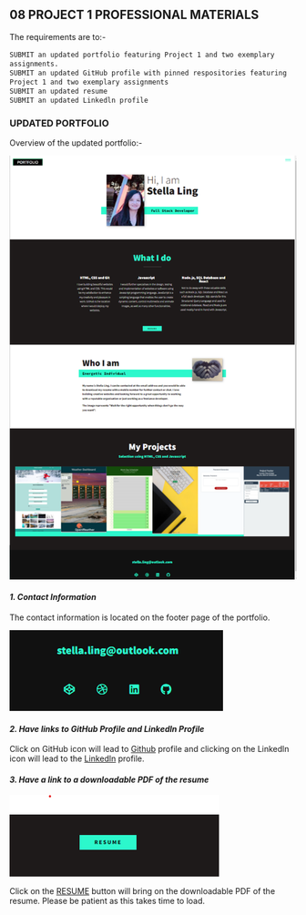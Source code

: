 ## 08 PROJECT 1 PROFESSIONAL MATERIALS

The requirements are to:-

```
SUBMIT an updated portfolio featuring Project 1 and two exemplary assignments.
SUBMIT an updated GitHub profile with pinned respositories featuring Project 1 and two exemplary assignments
SUBMIT an updated resume
SUBMIT an updated Linkedln profile

```

### UPDATED PORTFOLIO

Overview of the updated portfolio:-

![alt text](img/overview-01.png)

#### <em>1. Contact Information</em> 
The contact information is located on the footer page of the portfolio.

![alt text](img/contact.png)


#### <em>2. Have links to GitHub Profile and Linkedln Profile</em>
Click on GitHub icon will lead to  [Github](https://github.com/stellalph) profile and clicking on the Linkedln icon will lead to the [Linkedln](https://www.linkedin.com/in/stella-ling-46246476) profile.


#### <em>3. Have a link to a downloadable PDF of the resume</em>

![alt text](img/resume.png)

Click on the [RESUME](https://drive.google.com/file/d/14OJbyFC8qyn0dJe3jUYV2ukX46gtuRGH/view?usp=sharing) button will bring on the downloadable PDF of the resume.  Please be patient as this takes time to load.